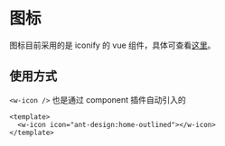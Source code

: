 # 图标

图标目前采用的是 iconify 的 vue 组件，具体可查看[这里](/deep/icon)。

## 使用方式

`<w-icon />` 也是通过 component 插件自动引入的

```vue
<template>
  <w-icon icon="ant-design:home-outlined"></w-icon>
</template>
```
